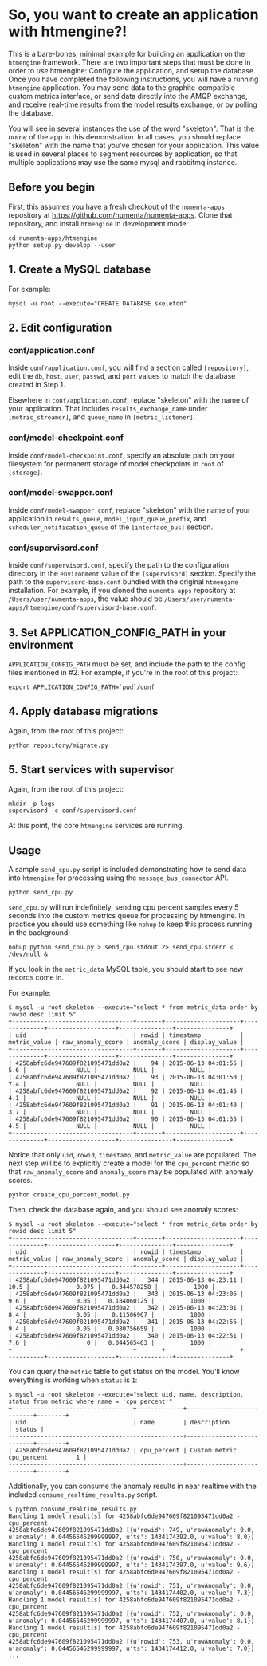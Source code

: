 So, you want to create an application with htmengine?!
======================================================

This is a bare-bones, minimal example for building an application on the
`htmengine` framework.  There are two important steps that must be done
in order to _use_ htmengine: Configure the application, and setup the
database.  Once you have completed the following instructions, you will have
a running `htmengine` application.  You may send data to the
graphite-compatible custom metrics interface, or send data directly into the
AMQP exchange, and receive real-time results from the model results exchange,
or by polling the database.

You will see in several instances the use of the word "skeleton".  That is the
_name_ of the app in this demonstration.  In all cases, you should replace
"skeleton" with the name that you've chosen for your application.  This value
is used in several places to segment resources by application, so that multiple
applications may use the same mysql and rabbitmq instance.

## Before you begin

First, this assumes you have a fresh checkout of the `numenta-apps` repository
at https://github.com/numenta/numenta-apps.  Clone that repository, and install
`htmengine` in development mode:

```
cd numenta-apps/htmengine
python setup.py develop --user
```

## 1. Create a MySQL database

For example:

```
mysql -u root --execute="CREATE DATABASE skeleton"
```

## 2. Edit configuration

### conf/application.conf

Inside `conf/application.conf`, you will find a section called `[repository]`,
edit the `db`, `host`, `user`, `passwd`, and `port` values to match the
database created in Step 1.

Elsewhere in `conf/application.conf`, replace "skeleton" with the name of your
application.  That includes `results_exchange_name` under `[metric_streamer]`,
and `queue_name` in `[metric_listener]`.

### conf/model-checkpoint.conf

Inside `conf/model-checkpoint.conf`, specify an absolute path on your
filesystem for permanent storage of model checkpoints in `root` of `[storage]`.

### conf/model-swapper.conf

Inside `conf/model-swapper.conf`, replace "skeleton" with the name of your
application in `results_queue`, `model_input_queue_prefix`, and
`scheduler_notification_queue` of the `[interface_bus]` section.

### conf/supervisord.conf

Inside `conf/supervisord.conf`, specify the path to the configuration directory
in the `environment` value of the `[supervisord]` section.  Specify the path to
the `supervisord-base.conf` bundled with the original `htmengine` installation.
For example, if you cloned the `numenta-apps` repository at
`/Users/user/numenta-apps`, the value should be
`/Users/user/numenta-apps/htmengine/conf/supervisord-base.conf`.

## 3. Set APPLICATION_CONFIG_PATH in your environment

`APPLICATION_CONFIG_PATH` must be set, and include the path to the config files
mentioned in #2.  For example, if you're in the root of this project:

```
export APPLICATION_CONFIG_PATH=`pwd`/conf
```

## 4. Apply database migrations

Again, from the root of this project:

```
python repository/migrate.py
```

## 5. Start services with supervisor

Again, from the root of this project:

```
mkdir -p logs
supervisord -c conf/supervisord.conf
```

At this point, the core `htmengine` services are running.

## Usage

A sample `send_cpu.py` script is included demonstrating how to send data into
`htmengine` for processing using the `message_bus_connector` API.

```
python send_cpu.py
```

`send_cpu.py` will run indefinitely, sending cpu percent samples every 5
seconds into the custom metrics queue for processing by htmengine.  In practice
you should use something like `nohup` to keep this process running in the
background:

```
nohup python send_cpu.py > send_cpu.stdout 2> send_cpu.stderr < /dev/null &
```

If you look in the `metric_data` MySQL table, you should start to see new
records come in.

For example:

```
$ mysql -u root skeleton --execute="select * from metric_data order by rowid desc limit 5"
+----------------------------------+-------+---------------------+--------------+-------------------+---------------+---------------+
| uid                              | rowid | timestamp           | metric_value | raw_anomaly_score | anomaly_score | display_value |
+----------------------------------+-------+---------------------+--------------+-------------------+---------------+---------------+
| 4258abfc6de947609f821095471dd0a2 |    94 | 2015-06-13 04:01:55 |          5.6 |              NULL |          NULL |          NULL |
| 4258abfc6de947609f821095471dd0a2 |    93 | 2015-06-13 04:01:50 |          7.4 |              NULL |          NULL |          NULL |
| 4258abfc6de947609f821095471dd0a2 |    92 | 2015-06-13 04:01:45 |          4.1 |              NULL |          NULL |          NULL |
| 4258abfc6de947609f821095471dd0a2 |    91 | 2015-06-13 04:01:40 |          3.7 |              NULL |          NULL |          NULL |
| 4258abfc6de947609f821095471dd0a2 |    90 | 2015-06-13 04:01:35 |          4.5 |              NULL |          NULL |          NULL |
+----------------------------------+-------+---------------------+--------------+-------------------+---------------+---------------+
```

Notice that only `uid`, `rowid`, `timestamp`, and `metric_value` are populated.
The next step will be to explicitly create a model for the `cpu_percent` metric
so that `raw_anomaly_score` and `anomaly_score` may be populated with anomaly
scores.

```
python create_cpu_percent_model.py
```

Then, check the database again, and you should see anomaly scores:

```
$ mysql -u root skeleton --execute="select * from metric_data order by rowid desc limit 5"
+----------------------------------+-------+---------------------+--------------+-------------------+---------------+---------------+
| uid                              | rowid | timestamp           | metric_value | raw_anomaly_score | anomaly_score | display_value |
+----------------------------------+-------+---------------------+--------------+-------------------+---------------+---------------+
| 4258abfc6de947609f821095471dd0a2 |   344 | 2015-06-13 04:23:11 |         10.5 |             0.075 |   0.344578258 |          1000 |
| 4258abfc6de947609f821095471dd0a2 |   343 | 2015-06-13 04:23:06 |          9.6 |              0.05 |   0.184060125 |          1000 |
| 4258abfc6de947609f821095471dd0a2 |   342 | 2015-06-13 04:23:01 |          8.4 |              0.05 |    0.11506967 |          1000 |
| 4258abfc6de947609f821095471dd0a2 |   341 | 2015-06-13 04:22:56 |          9.4 |              0.05 |   0.080756659 |          1000 |
| 4258abfc6de947609f821095471dd0a2 |   340 | 2015-06-13 04:22:51 |          7.6 |                 0 |   0.044565463 |          1000 |
+----------------------------------+-------+---------------------+--------------+-------------------+---------------+---------------+
```

You can query the `metric` table to get status on the model.  You'll know
everything is working when `status` is `1`:

```
$ mysql -u root skeleton --execute="select uid, name, description, status from metric where name = 'cpu_percent'"
+----------------------------------+-------------+---------------------------+--------+
| uid                              | name        | description               | status |
+----------------------------------+-------------+---------------------------+--------+
| 4258abfc6de947609f821095471dd0a2 | cpu_percent | Custom metric cpu_percent |      1 |
+----------------------------------+-------------+---------------------------+--------+
```

Additionally, you can consume the anomaly results in near realtime with the
included `consume_realtime_results.py` script.

```
$ python consume_realtime_results.py
Handling 1 model result(s) for 4258abfc6de947609f821095471dd0a2 - cpu_percent
4258abfc6de947609f821095471dd0a2 [{u'rowid': 749, u'rawAnomaly': 0.0, u'anomaly': 0.04456546299999997, u'ts': 1434174392.0, u'value': 8.0}]
Handling 1 model result(s) for 4258abfc6de947609f821095471dd0a2 - cpu_percent
4258abfc6de947609f821095471dd0a2 [{u'rowid': 750, u'rawAnomaly': 0.0, u'anomaly': 0.04456546299999997, u'ts': 1434174397.0, u'value': 9.6}]
Handling 1 model result(s) for 4258abfc6de947609f821095471dd0a2 - cpu_percent
4258abfc6de947609f821095471dd0a2 [{u'rowid': 751, u'rawAnomaly': 0.0, u'anomaly': 0.04456546299999997, u'ts': 1434174402.0, u'value': 7.3}]
Handling 1 model result(s) for 4258abfc6de947609f821095471dd0a2 - cpu_percent
4258abfc6de947609f821095471dd0a2 [{u'rowid': 752, u'rawAnomaly': 0.0, u'anomaly': 0.04456546299999997, u'ts': 1434174407.0, u'value': 8.1}]
Handling 1 model result(s) for 4258abfc6de947609f821095471dd0a2 - cpu_percent
4258abfc6de947609f821095471dd0a2 [{u'rowid': 753, u'rawAnomaly': 0.0, u'anomaly': 0.04456546299999997, u'ts': 1434174412.0, u'value': 7.0}]
...
```
